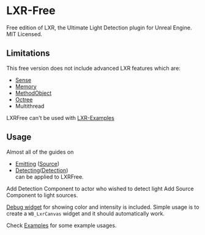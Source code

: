 # LXR-Free
Free edition of LXR, the Ultimate Light Detection plugin for Unreal Engine.<br>
MIT Licensed.

## Limitations
This free version does not include advanced LXR features which are:
- [Sense](https://docs.clusterfact.games/docs/LXR/Guides/Setup/Sensing)
- [Memory](https://docs.clusterfact.games/docs/LXR/Guides/Setup/Memory)
- [MethodObject](https://docs.clusterfact.games/docs/LXR/Guides/Setup/MethodObject)
- [Octree](https://docs.clusterfact.games/docs/LXR/Guides/Setup/Octree)
- Multithread

LXRFree can't be used with [LXR-Examples](https://github.com/zurra/LXR-Examples)

## Usage
Almost all of the guides on 
- [Emitting](https://docs.clusterfact.games/docs/LXR/Guides/Setup/Emitting) ([Source](https://docs.clusterfact.games/docs/LXR/Classes/Source)) 
- [Detecting](https://docs.clusterfact.games/docs/LXR/Guides/Setup/Detecting)([Detection](https://docs.clusterfact.games/docs/LXR/Classes/Detection))
<br> can be applied to LXRFree.

Add Detection Component to actor who wished to detect light
Add Source Component to light sources.

[Debug widget](https://docs.clusterfact.games/docs/LXR/Guides/Setup/Widget) for showing color and intensity is included.
Simple usage is to create a `WB_LxrCanvas` widget and it should automatically work.

Check [Examples](https://docs.clusterfact.games/docs/LXR/Guides/Examples) for some example usages.

